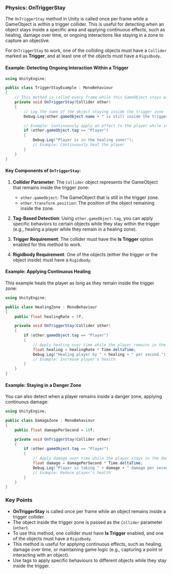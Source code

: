 
### Physics: OnTriggerStay

The `OnTriggerStay` method in Unity is called once per frame while a GameObject is within a trigger collider. This is useful for detecting when an object stays inside a specific area and applying continuous effects, such as healing, damage over time, or ongoing interactions like staying in a zone to capture an objective.

For `OnTriggerStay` to work, one of the colliding objects must have a `Collider` marked as **Trigger**, and at least one of the objects must have a `Rigidbody`.

#### Example: Detecting Ongoing Interaction Within a Trigger

```csharp
using UnityEngine;

public class TriggerStayExample : MonoBehaviour
{
    // This method is called every frame while this GameObject stays within a trigger collider
    private void OnTriggerStay(Collider other)
    {
        // Log the name of the object staying inside the trigger zone
        Debug.Log(other.gameObject.name + " is still inside the trigger!");

        // Example: Continuously apply an effect to the player while inside the trigger
        if (other.gameObject.tag == "Player")
        {
            Debug.Log("Player is in the healing zone!");
            // Example: Continuously heal the player
        }
    }
}
```

#### Key Components of `OnTriggerStay`:

1. **Collider Parameter**: The `Collider` object represents the GameObject that remains inside the trigger zone:
   - `other.gameObject`: The GameObject that is still in the trigger zone.
   - `other.transform.position`: The position of the object remaining inside the zone.

2. **Tag-Based Detection**: Using `other.gameObject.tag`, you can apply specific behaviors to certain objects while they stay within the trigger (e.g., healing a player while they remain in a healing zone).

3. **Trigger Requirement**: The collider must have the **Is Trigger** option enabled for this method to work.

4. **Rigidbody Requirement**: One of the objects (either the trigger or the object inside) must have a `Rigidbody`.

#### Example: Applying Continuous Healing

This example heals the player as long as they remain inside the trigger zone:

```csharp
using UnityEngine;

public class HealingZone : MonoBehaviour
{
    public float healingRate = 5f;

    private void OnTriggerStay(Collider other)
    {
        if (other.gameObject.tag == "Player")
        {
            // Apply healing over time while the player remains in the zone
            float healing = healingRate * Time.deltaTime;
            Debug.Log("Healing player by " + healing + " per second.");
            // Example: Increase player's health
        }
    }
}
```

#### Example: Staying in a Danger Zone

You can also detect when a player remains inside a danger zone, applying continuous damage:

```csharp
using UnityEngine;

public class DamageZone : MonoBehaviour
{
    public float damagePerSecond = 10f;

    private void OnTriggerStay(Collider other)
    {
        if (other.gameObject.tag == "Player")
        {
            // Apply damage over time while the player stays in the danger zone
            float damage = damagePerSecond * Time.deltaTime;
            Debug.Log("Player is taking " + damage + " damage per second in the danger zone.");
            // Example: Reduce player's health
        }
    }
}
```

### Key Points

- **OnTriggerStay** is called once per frame while an object remains inside a trigger collider.
- The object inside the trigger zone is passed as the `Collider` parameter (`other`).
- To use this method, one collider must have **Is Trigger** enabled, and one of the objects must have a `Rigidbody`.
- This method is useful for applying continuous effects, such as healing, damage over time, or maintaining game logic (e.g., capturing a point or interacting with an object).
- Use tags to apply specific behaviours to different objects while they stay inside the trigger.
